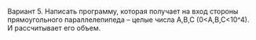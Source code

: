Вариант 5.
    Написать программу, которая получает на вход стороны прямоугольного параллелепипеда – 
    целые числа A,B,C (0<A,B,C<10^4). И рассчитывает его объем.
